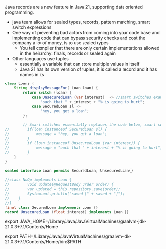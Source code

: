
Java records are a new feature in Java 21, supporting data oriented programming.
- java team allows for sealed types, records, pattern matching, smart switch expressions
- One way of preventing bad actors from coming into your code base and implementing code that can bypass security checks and cost the company a lot of money, is to use sealed types
	- You tell compiler that there are only certain implementations allowed in the heirarchy: finals, records or sealed again
- Other languages use tuples
	- essentially a variable that can store multiple values in itself
	- Java 21 has its own version of tuples, it is called a record and it has names in its


```java
class Loans {  
    String displayMessageFor( Loan loan) {  
        return switch (loan) {  
            case UnsecuredLoan (var interest)  -> //smart switches example
	            "ouch that " + interest + "% is going to hurt";  
            case SecuredLoan sl -> 
	            "hey, you get a loan";  
        };  
          
        // Smart switches essentially replaces the code below, smart switches example is above.  
//        if(loan instanceof SecuredLoan sl) {  
//            message = "hey, you get a loan";  
//        }  
//        if (loan instanceof UnsecuredLoan (var interest)) {  
//            message = "ouch that " + interest + "% is going to hurt";  
//        }  
    }  
}  
  
sealed interface Loan permits SecuredLoan, UnsecuredLoan{}  
  
//class NoOp implements Loan {  
//        void update(@RequestBody Order order) {  
//        var updated = this.repository.save(order);  
//        System.out.println("saved [" + saved + "]");  
//    }  
//}  
final class SecuredLoan implements Loan {}  
record UnsecuredLoan (float interest) implements Loan {}
```


export JAVA_HOME=/Library/Java/JavaVirtualMachines/graalvm-jdk-21.0.3+7.1/Contents/Home

export PATH=/Library/Java/JavaVirtualMachines/graalvm-jdk-21.0.3+7.1/Contents/Home/bin:$PATH
